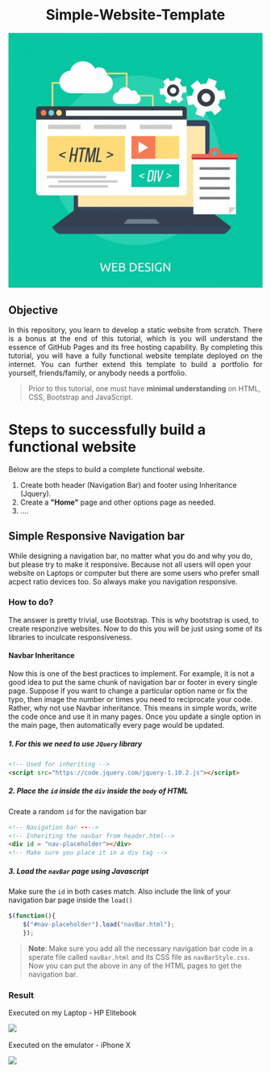 <h1 align = "center">Simple-Website-Template</h1>

<p align = "center">
<img src = "https://github.com/Tanu-N-Prabhu/Simple-Website-Template/blob/main/Img/web-design-background_1300-39.jpg">
</p>

## Objective

<p align = "justify">In this repository, you learn to develop a static website from scratch. There is a bonus at the end of this tutorial, which is you will understand the essence of GitHub Pages and its free hosting capability. By completing this tutorial, you will have a fully functional website template deployed on the internet. You can further extend this template to build a portfolio for yourself, friends/family, or anybody needs a portfolio.</p>

> Prior to this tutorial, one must have <b>minimal understanding</b> on HTML, CSS, Bootstrap and JavaScript. 


# Steps to successfully build a functional website

Below are the steps to build a complete functional website.

1. Create both header (Navigation Bar) and footer using Inheritance (Jquery).
2. Create a <b>"Home"</b> page and other options page as needed.
3. ....



## Simple Responsive Navigation bar

While designing a navigation bar, no matter what you do and why you do, but please try to make it responsive. Because not all users will open your website on Laptops or computer but there are some users who prefer small acpect ratio devices too. So always make you navigation responsive. 

### How to do?

The answer is pretty trivial, use Bootstrap. This is why bootstrap is used, to create responzive websites. Now to do this you will be just using some of its libraries to inculcate responsiveness.

#### Navbar Inheritance

Now this is one of the best practices to implement. For example, it is not a good idea to put the same chunk of navigation bar or footer in every single page. Suppose if you want to change a particular option name or fix the typo, then image the number or times you need to reciprocate your code. Rather, why not use Navbar inheritance. This means in simple words, write the code once and use it in many pages. Once you update a single option in the main page, then automatically every page would be updated.
##### 1. For this we need to use `JQuery` library



```html
<!-- Used for inheriting -->
<script src="https://code.jquery.com/jquery-1.10.2.js"></script>
```


##### 2. Place the `id` inside the `div` inside the `body` of HTML

Create a random `id` for the navigation bar

```html
<!-- Navigation bar ---->
<!-- Inheriting the navbar from header.html-->
<div id = "nav-placeholder"></div>          
<!-- Make sure you place it in a div tag -->
```


##### 3. Load the `navBar` page using Javascript

Make sure the `id` in both cases match. Also include the link of your navigation bar page inside the `load()`

```Javascript
$(function(){
    $("#nav-placeholder").load("navBar.html");
    });
```


> <b>Note</b>: Make sure you add all the necessary navigation bar code in a sperate file called `navBar.html` and its CSS file as `navBarStyle.css`. Now you can put the above in any of the HTML pages to get the navigation bar.


### Result

Executed on my Laptop - HP Elitebook

<img src = "https://github.com/Tanu-N-Prabhu/Simple-Website-Templates/blob/main/Img/nav1.PNG">

Executed on the emulator - iPhone X

<img src = "https://github.com/Tanu-N-Prabhu/Simple-Website-Templates/blob/main/Img/nav2.PNG">




